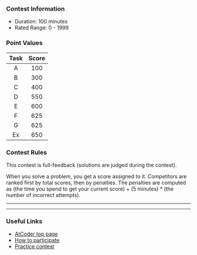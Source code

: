 
<div>

<style>
#t {
    text-align: left;
  }

  .mylist {
    margin-top: 0px;
    padding-left: 20px;
    list-style-type: none;
  }

  .mylist ul {
    margin-top: 0px;
  }

  .sponsore-label {
    margin: 40px 0 40px 0;
  }

  .sponsore-label h3 {
    text-align: center;
    margin: 0 0 0 0;
  }

  .sponsore {
    text-align: center;
    margin: 0 0 40px 0;
  }

  div.platinum-rectangle img {
    width: 180px;
    height: 90px;
    object-fit: contain;
  }

  div.gold-rectangle img {
    width: 150px;
    height: 75px;
    object-fit: contain;
  }

  div.silver-rectangle img {
    width: 120px;
    height: 60px;
    margin-top: 10px;
    margin-bottom: 10px;
    object-fit: contain;
  }

  div.silver-square img {
    width: 60px;
    height: 60px;
    margin-top: 10px;
    margin-bottom: 10px;
    object-fit: contain;
  }

  div.blonze-rectangle img {
    width: 100px;
    height: 50px;
    object-fit: contain;
  }

  table thead tr th {
    text-align: center;
  }

  table tbody tr td {
    text-align: center;
  }

</style>

<span>

<span>

### **Contest Information**

<ul>

<li>
Duration: 100 minutes
</li>

<li>
Rated Range: 0 - 
<span>
1999
</span>

</li>

</ul>

### **Point Values**

<section>

<div>

<div>

<table>

<thead>

<tr>

<th>
Task
</th>

<th>
Score
</th>

</tr>

</thead>

<tbody>

<tr>

<td>
A
</td>

<td>
100
</td>

</tr>

<tr>

<td>
B
</td>

<td>
300
</td>

</tr>

<tr>

<td>
C
</td>

<td>
400
</td>

</tr>

<tr>

<td>
D
</td>

<td>
550
</td>

</tr>

<tr>

<td>
E
</td>

<td>
600
</td>

</tr>

<tr>

<td>
F
</td>

<td>
625
</td>

</tr>

<tr>

<td>
G
</td>

<td>
625
</td>

</tr>

<tr>

<td>
Ex
</td>

<td>
650
</td>

</tr>

</tbody>

</table>

</div>

</div>

</section>

### **Contest Rules**
This contest is full-feedback (solutions are judged during the contest).
    



When you solve a problem, you get a score assigned to it.
    Competitors are ranked first by total scores, then by penalties.
    The penalties are computed as (the time you spend to get your current score) + (5 minutes) * (the number of
    incorrect attempts).

    
---

---

### **Useful Links**

<ul>

<li>
<a href="https://atcoder.jp/">AtCoder top page</a>
</li>

<li>
<a href="https://atcoder.jp/post/2">How to participate</a>
</li>

<li>
<a href="https://atcoder.jp/contests/practice">Practice contest</a>
</li>

</ul>

</span>

</span>

</div>
